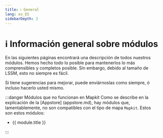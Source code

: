 ```yaml
---
title: ℹ️ General
lang: es_ES
sidebarDepth: 2
---
```


# ℹ️ Información general sobre módulos

En las siguientes páginas encontrará una descripción de todos nuestros módulos. Hemos hecho todo lo posible para mantenerlos lo más comprensibles y completos posible. Sin embargo, debido al tamaño de LSSM, esto no siempre es fácil.

Si tiene sugerencias para mejorar, puede enviárnoslas como siempre, ó incluso hacerlo usted mismo.

:::danger 
Módulos que no funcionan en Mapkit
Como se describe en la explicación de la [Appstore] (appstore.md), hay módulos que, lamentablemente, no son compatibles con el tipo de mapa `Mapkit`. Estos son estos módulos:
<ul>
    <li v-for="module in $theme.variables.noMapkitModules.es_ES" :key="module.title">
        <router-link :to="module.f">
            {{ module.title }}
        </router-link>
    </li>
</ul>
:::
